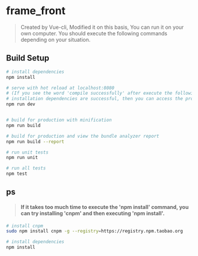 # frame_front

> Created by Vue-cli, Modified it on this basis, You can run it on your own computer.
You should execute the following commands depending on your situation.

## Build Setup

``` bash
# install dependencies
npm install

# serve with hot reload at localhost:8080  
# (If you see the word 'compile successfully' after execute the following command, it proves that the 
# installation dependencies are successful, then you can access the project by typing 'http://localhost:8080' in your browser.)
npm run dev  


# build for production with minification
npm run build

# build for production and view the bundle analyzer report
npm run build --report

# run unit tests
npm run unit

# run all tests
npm test
```

## ps
> #### If it takes too much time to execute the 'npm install' command, you can try installing 'cnpm' and then executing 'npm install'.

``` bash
# install cnpm
sudo npm install cnpm -g --registry=https://registry.npm.taobao.org

# install dependencies
npm install
```

